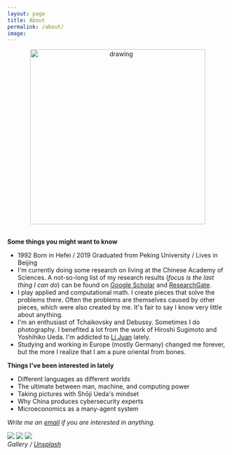 ```yaml
---
layout: page
title: About
permalink: /about/
image: 
---
```


<div align="center">
  <img src="../images/xiao.jpg" alt="drawing" width="400"/>
</div>

<br/>

**Some things you might want to know**
<ul>
  <li>1992 Born in Hefei / 2019 Graduated from Peking University / Lives in Beijing</li>
  <li>I'm currently doing some research on living at the Chinese Academy of Sciences.
  A not-so-long list of my research results (<i>focus is the last thing I can do</i>) can be found on <a href='https://scholar.google.com/citations?user=wFTQeXwAAAAJ&hl=en'>Google Scholar</a> and <a href='https://www.researchgate.net/profile/Tianbai_Xiao'>ResearchGate</a>.</li>
  <li>I play applied and computational math. I create pieces that solve the problems there. Often the problems are themselves caused by other pieces, which were also created by me. It's fair to say I know very little about anything.</li>
  <li>I'm an enthusiast of Tchaikovsky and Debussy. Sometimes I do photography. I benefited a lot from the work of Hiroshi Sugimoto and Yoshihiko Ueda. I'm addicted to <a href='https://en.wikipedia.org/wiki/Li_Juan_(author)'>Li Juan</a> lately.</li>
  <li>Studying and working in Europe (mostly Germany) changed me forever, but the more I realize that I am a pure oriental from bones.</li>
</ul>

**Things I've been interested in lately**
<ul>
  <li>Different languages as different worlds</li>
  <li>The ultimate between man, machine, and computing power</li>
  <li>Taking pictures with Shōji Ueda's mindset</li>
  <li>Why China produces cybersecurity experts</li>
  <li>Microeconomics as a many-agent system</li>
</ul>

_Write me an <a href='mailto:i@xiaotianbai.com'>email</a> if you are interested in anything._

<div class="gallery-box">
  <div class="gallery">
    <img src="/images/sea.jpg" loading="lazy">
    <img src="/images/sunflower.jpg" loading="lazy">
    <img src="/images/fish.jpg" loading="lazy">
  </div>
  <em>Gallery / <a href="https://unsplash.com/" target="_blank">Unsplash</a></em>
</div>